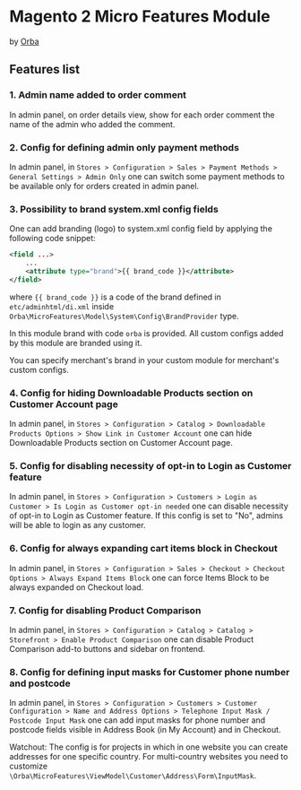 Magento 2 Micro Features Module
============================

by [Orba](https://orba.co)

## Features list

### 1. Admin name added to order comment

In admin panel, on order details view, show for each order comment the name of the admin who added the comment.

### 2. Config for defining admin only payment methods

In admin panel, in `Stores > Configuration > Sales > Payment Methods > General Settings > Admin Only` one can switch some payment methods to be available only for orders created in admin panel.

### 3. Possibility to brand system.xml config fields

One can add branding (logo) to system.xml config field by applying the following code snippet:

```xml
<field ...>
    ...
    <attribute type="brand">{{ brand_code }}</attribute>
</field>
```

where `{{ brand_code }}` is a code of the brand defined in `etc/adminhtml/di.xml` inside `Orba\MicroFeatures\Model\System\Config\BrandProvider` type.

In this module brand with code `orba` is provided. All custom configs added by this module are branded using it.

You can specify merchant's brand in your custom module for merchant's custom configs.

### 4. Config for hiding Downloadable Products section on Customer Account page

In admin panel, in `Stores > Configuration > Catalog > Downloadable Products Options > Show Link in Customer Account` one can hide Downloadable Products section on Customer Account page.

### 5. Config for disabling necessity of opt-in to Login as Customer feature

In admin panel, in `Stores > Configuration > Customers > Login as Customer > Is Login as Customer opt-in needed` one can disable necessity of opt-in to Login as Customer feature.
If this config is set to "No", admins will be able to login as any customer.

### 6. Config for always expanding cart items block in Checkout

In admin panel, in `Stores > Configuration > Sales > Checkout > Checkout Options > Always Expand Items Block` one can force Items Block to be always expanded on Checkout load.

### 7. Config for disabling Product Comparison

In admin panel, in `Stores > Configuration > Catalog > Catalog > Storefront > Enable Product Comparison` one can disable Product Comparison add-to buttons and sidebar on frontend.

### 8. Config for defining input masks for Customer phone number and postcode

In admin panel, in `Stores > Configuration > Customers > Customer Configuration > Name and Address Options > Telephone Input Mask / Postcode Input Mask` one can add input masks for phone number and postcode fields visible in Address Book (in My Account) and in Checkout.

Watchout: The config is for projects in which in one website you can create addresses for one specific country. For multi-country websites you need to customize `\Orba\MicroFeatures\ViewModel\Customer\Address\Form\InputMask`.

